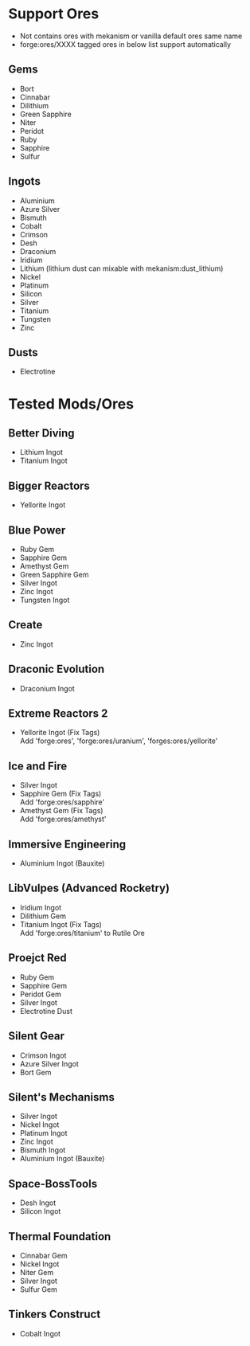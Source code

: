 
# Support Ores

* Not contains ores with mekanism or vanilla default ores same name
* forge:ores/XXXX tagged ores in below list support automatically

## Gems

* Bort
* Cinnabar
* Dilithium
* Green Sapphire
* Niter
* Peridot
* Ruby
* Sapphire
* Sulfur

## Ingots

* Aluminium
* Azure Silver
* Bismuth
* Cobalt
* Crimson
* Desh
* Draconium
* Iridium
* Lithium (lithium dust can mixable with mekanism:dust_lithium)
* Nickel
* Platinum
* Silicon
* Silver
* Titanium
* Tungsten
* Zinc

## Dusts

* Electrotine

# Tested Mods/Ores

## Better Diving

* Lithium Ingot
* Titanium Ingot

## Bigger Reactors

* Yellorite Ingot

## Blue Power

* Ruby Gem
* Sapphire Gem
* Amethyst Gem
* Green Sapphire Gem
* Silver Ingot
* Zinc Ingot
* Tungsten Ingot

## Create

* Zinc Ingot

## Draconic Evolution

* Draconium Ingot

## Extreme Reactors 2

* Yellorite Ingot (Fix Tags)
<br>Add 'forge:ores', 'forge:ores/uranium', 'forges:ores/yellorite'

## Ice and Fire

* Silver Ingot
* Sapphire Gem (Fix Tags)
<br>Add 'forge:ores/sapphire'
* Amethyst Gem (Fix Tags)
<br>Add 'forge:ores/amethyst'

## Immersive Engineering

* Aluminium Ingot (Bauxite)

## LibVulpes (Advanced Rocketry)

* Iridium Ingot
* Dilithium Gem
* Titanium Ingot (Fix Tags)
<br>Add 'forge:ores/titanium' to Rutile Ore

## Proejct Red

* Ruby Gem
* Sapphire Gem
* Peridot Gem
* Silver Ingot
* Electrotine Dust

## Silent Gear

* Crimson Ingot
* Azure Silver Ingot
* Bort Gem

## Silent's Mechanisms

* Silver Ingot
* Nickel Ingot
* Platinum Ingot
* Zinc Ingot
* Bismuth Ingot
* Aluminium Ingot (Bauxite)

## Space-BossTools

* Desh Ingot
* Silicon Ingot

## Thermal Foundation

* Cinnabar Gem
* Nickel Ingot
* Niter Gem
* Silver Ingot
* Sulfur Gem

## Tinkers Construct

* Cobalt Ingot
